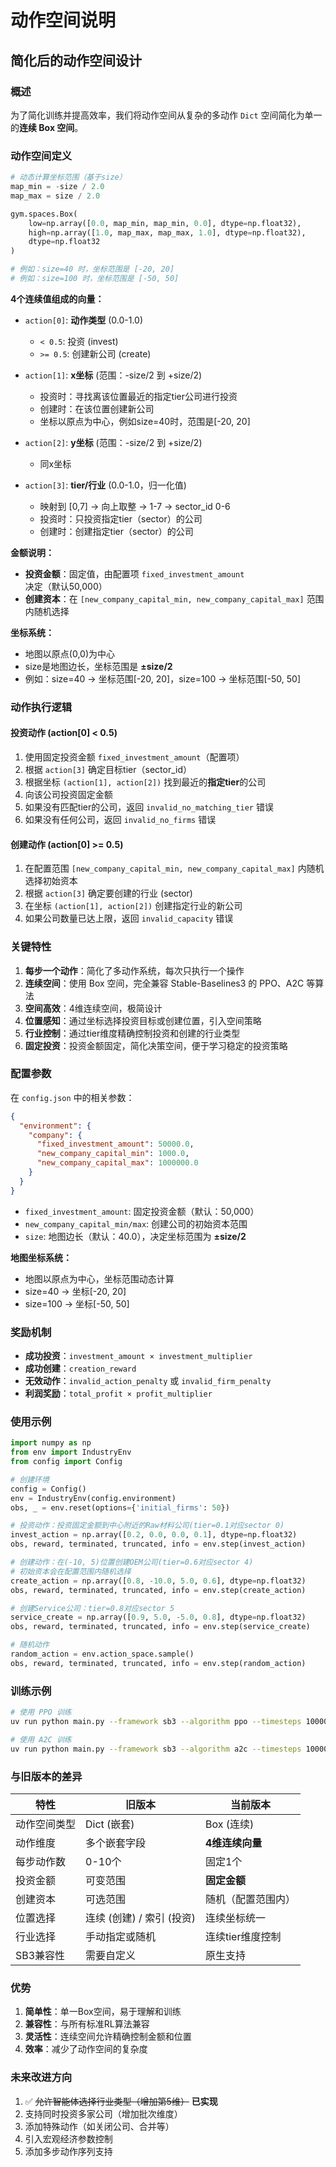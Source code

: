 # 动作空间说明

## 简化后的动作空间设计

### 概述

为了简化训练并提高效率，我们将动作空间从复杂的多动作 `Dict` 空间简化为单一的**连续 Box 空间**。

### 动作空间定义

```python
# 动态计算坐标范围（基于size）
map_min = -size / 2.0
map_max = size / 2.0

gym.spaces.Box(
    low=np.array([0.0, map_min, map_min, 0.0], dtype=np.float32),
    high=np.array([1.0, map_max, map_max, 1.0], dtype=np.float32),
    dtype=np.float32
)

# 例如：size=40 时，坐标范围是 [-20, 20]
# 例如：size=100 时，坐标范围是 [-50, 50]
```

**4个连续值组成的向量：**
- `action[0]`: **动作类型** (0.0-1.0)
  - `< 0.5`: 投资 (invest)
  - `>= 0.5`: 创建新公司 (create)
  
- `action[1]`: **x坐标** (范围：-size/2 到 +size/2)
  - 投资时：寻找离该位置最近的指定tier公司进行投资
  - 创建时：在该位置创建新公司
  - 坐标以原点为中心，例如size=40时，范围是[-20, 20]
  
- `action[2]`: **y坐标** (范围：-size/2 到 +size/2)
  - 同x坐标

- `action[3]`: **tier/行业** (0.0-1.0，归一化值)
  - 映射到 [0,7] → 向上取整 → 1-7 → sector_id 0-6
  - 投资时：只投资指定tier（sector）的公司
  - 创建时：创建指定tier（sector）的公司

**金额说明：**
- **投资金额**：固定值，由配置项 `fixed_investment_amount` 决定（默认50,000）
- **创建资本**：在 `[new_company_capital_min, new_company_capital_max]` 范围内随机选择

**坐标系统：**
- 地图以原点(0,0)为中心
- size是地图边长，坐标范围是 **±size/2**
- 例如：size=40 → 坐标范围[-20, 20]，size=100 → 坐标范围[-50, 50]

### 动作执行逻辑

#### 投资动作 (action[0] < 0.5)

1. 使用固定投资金额 `fixed_investment_amount`（配置项）
2. 根据 `action[3]` 确定目标tier（sector_id）
3. 根据坐标 `(action[1], action[2])` 找到最近的**指定tier**的公司
4. 向该公司投资固定金额
5. 如果没有匹配tier的公司，返回 `invalid_no_matching_tier` 错误
6. 如果没有任何公司，返回 `invalid_no_firms` 错误

#### 创建动作 (action[0] >= 0.5)

1. 在配置范围 `[new_company_capital_min, new_company_capital_max]` 内随机选择初始资本
2. 根据 `action[3]` 确定要创建的行业 (sector)
3. 在坐标 `(action[1], action[2])` 创建指定行业的新公司
4. 如果公司数量已达上限，返回 `invalid_capacity` 错误

### 关键特性

1. **每步一个动作**：简化了多动作系统，每次只执行一个操作
2. **连续空间**：使用 Box 空间，完全兼容 Stable-Baselines3 的 PPO、A2C 等算法
3. **空间高效**：4维连续空间，极简设计
4. **位置感知**：通过坐标选择投资目标或创建位置，引入空间策略
5. **行业控制**：通过tier维度精确控制投资和创建的行业类型
6. **固定投资**：投资金额固定，简化决策空间，便于学习稳定的投资策略

### 配置参数

在 `config.json` 中的相关参数：

```json
{
  "environment": {
    "company": {
      "fixed_investment_amount": 50000.0,
      "new_company_capital_min": 1000.0,
      "new_company_capital_max": 1000000.0
    }
  }
}
```

- `fixed_investment_amount`: 固定投资金额（默认：50,000）
- `new_company_capital_min/max`: 创建公司的初始资本范围
- `size`: 地图边长（默认：40.0），决定坐标范围为 **±size/2**

**地图坐标系统：**
- 地图以原点为中心，坐标范围动态计算
- size=40 → 坐标[-20, 20]
- size=100 → 坐标[-50, 50]

### 奖励机制

- **成功投资**：`investment_amount × investment_multiplier`
- **成功创建**：`creation_reward`
- **无效动作**：`invalid_action_penalty` 或 `invalid_firm_penalty`
- **利润奖励**：`total_profit × profit_multiplier`

### 使用示例

```python
import numpy as np
from env import IndustryEnv
from config import Config

# 创建环境
config = Config()
env = IndustryEnv(config.environment)
obs, _ = env.reset(options={'initial_firms': 50})

# 投资动作：投资固定金额到中心附近的Raw材料公司(tier=0.1对应sector 0)
invest_action = np.array([0.2, 0.0, 0.0, 0.1], dtype=np.float32)
obs, reward, terminated, truncated, info = env.step(invest_action)

# 创建动作：在(-10, 5)位置创建OEM公司(tier=0.6对应sector 4)
# 初始资本会在配置范围内随机选择
create_action = np.array([0.8, -10.0, 5.0, 0.6], dtype=np.float32)
obs, reward, terminated, truncated, info = env.step(create_action)

# 创建Service公司：tier=0.8对应sector 5
service_create = np.array([0.9, 5.0, -5.0, 0.8], dtype=np.float32)
obs, reward, terminated, truncated, info = env.step(service_create)

# 随机动作
random_action = env.action_space.sample()
obs, reward, terminated, truncated, info = env.step(random_action)
```

### 训练示例

```bash
# 使用 PPO 训练
uv run python main.py --framework sb3 --algorithm ppo --timesteps 100000

# 使用 A2C 训练
uv run python main.py --framework sb3 --algorithm a2c --timesteps 100000
```

### 与旧版本的差异

| 特性 | 旧版本 | 当前版本 |
|------|--------|--------|
| 动作空间类型 | Dict (嵌套) | Box (连续) |
| 动作维度 | 多个嵌套字段 | **4维连续向量** |
| 每步动作数 | 0-10个 | 固定1个 |
| 投资金额 | 可变范围 | **固定金额** |
| 创建资本 | 可选范围 | 随机（配置范围内） |
| 位置选择 | 连续 (创建) / 索引 (投资) | 连续坐标统一 |
| 行业选择 | 手动指定或随机 | 连续tier维度控制 |
| SB3兼容性 | 需要自定义 | 原生支持 |

### 优势

1. **简单性**：单一Box空间，易于理解和训练
2. **兼容性**：与所有标准RL算法兼容
3. **灵活性**：连续空间允许精确控制金额和位置
4. **效率**：减少了动作空间的复杂度

### 未来改进方向

1. ✅ ~~允许智能体选择行业类型（增加第5维）~~ **已实现**
2. 支持同时投资多家公司（增加批次维度）
3. 添加特殊动作（如关闭公司、合并等）
4. 引入宏观经济参数控制
5. 添加多步动作序列支持

